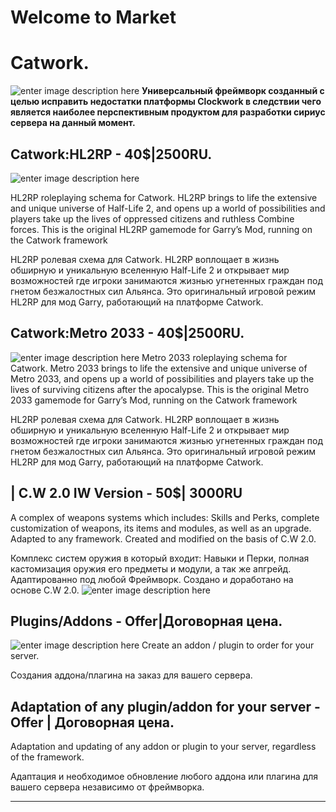 <h1 id="welcome-to-market">Welcome to Market</h1>
<h1 id="catwork.">Catwork.</h1>
<p><img src="http://prodvizhenie-sajtov-kazan.ru/wp-content/uploads/2017/08/publications_seo.jpg" alt="enter image description here">
<strong>Универсальный фреймворк созданный с целью исправить недостатки платформы Clockwork в следствии чего является наиболее перспективным продуктом для разработки сириус сервера на данный момент.</strong></p>
<h2 id="catworkhl2rp---402500ru.">Catwork:HL2RP - 40$|2500RU.</h2>
<p><img src="https://steamuserimages-a.akamaihd.net/ugc/853851340196066559/DEBDDB66B09930A1799BE0512EE53F03B566A09A/" alt="enter image description here"></p>
<p>HL2RP roleplaying schema for Catwork. HL2RP brings to life the extensive and unique universe of Half-Life 2, and opens up a world of possibilities and players take up the lives of oppressed citizens and ruthless Combine forces. This is the original HL2RP gamemode for Garry’s Mod, running on the Catwork framework</p>
<p>HL2RP ролевая схема для Catwork. HL2RP воплощает в жизнь обширную и уникальную вселенную Half-Life 2 и открывает мир возможностей где игроки занимаются жизнью угнетенных граждан под гнетом безжалостных сил Альянса. Это оригинальный игровой режим HL2RP для мод Garry, работающий на платформе Catwork.</p>
<h2 id="catworkmetro-2033---402500ru.">Catwork:Metro 2033 - 40$|2500RU.</h2>
<p><img src="https://steamuserimages-a.akamaihd.net/ugc/854971762383251612/882E7F6A83CD64F72095F048D0B0609D70F92DF9/" alt="enter image description here">
Metro 2033 roleplaying schema for Catwork. Metro 2033 brings to life the extensive and unique universe of Metro 2033, and opens up a world of possibilities and players take up the lives of surviving citizens after the apocalypse. This is the original Metro 2033 gamemode for Garry’s Mod, running on the Catwork framework</p>
<p>HL2RP ролевая схема для Catwork. HL2RP воплощает в жизнь обширную и уникальную вселенную Half-Life 2 и открывает мир возможностей где игроки занимаются жизнью угнетенных граждан под гнетом безжалостных сил Альянса. Это оригинальный игровой режим HL2RP для мод Garry, работающий на платформе Catwork.</p>
<h2 id="c.w-2.0-iw-version---50-3000ru">| C.W 2.0 IW Version - 50$| 3000RU</h2>
<p>A complex of weapons systems which includes: Skills and Perks, complete customization of weapons, its items and modules, as well as an upgrade.
Adapted to any framework.
Created and modified on the basis of C.W 2.0.</p>
<p>Комплекс систем оружия в который входит: Навыки и Перки, полная кастомизация оружия его предметы и модули, а так же апгрейд.
Адаптированно под любой Фреймворк.
Создано и доработано на основе C.W 2.0.
<img src="https://steamuserimages-a.akamaihd.net/ugc/27349077345747863/DC57873C046F61604DECD7342BF824FCDAF06A14/" alt="enter image description here"></p>
<h2 id="pluginsaddons---offerдоговорная-цена.">Plugins/Addons - Offer|Договорная цена.</h2>
<p><img src="http://www.islam.ru/sites/default/files/rukopozhtie.jpg" alt="enter image description here">
Create an addon / plugin to order for your server.</p>
<p>Создания аддона/плагина на заказ для вашего сервера.</p>
<h2 id="adaptation-of-any-pluginaddon-for-your-server---offer--договорная-цена.">Adaptation of any plugin/addon for your server - Offer | Договорная цена.</h2>
<p>Adaptation and updating of any addon or plugin to your server, regardless of the framework.</p>
<p>Адаптация и необходимое обновление любого аддона или плагина для вашего сервера независимо от фреймворка.</p>
<hr>


